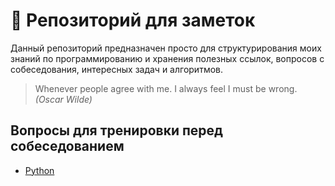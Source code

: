 # 📓 Репозиторий для заметок

Данный репозиторий предназначен просто для структурирования моих знаний
по программированию и хранения полезных ссылок, вопросов с собеседования,
интересных задач и алгоритмов.

> Whenever people agree with me. I always feel I must be wrong.   
> *(Oscar Wilde)* 

## Вопросы для тренировки перед собеседованием
- [Python](questions/python_questions.md)